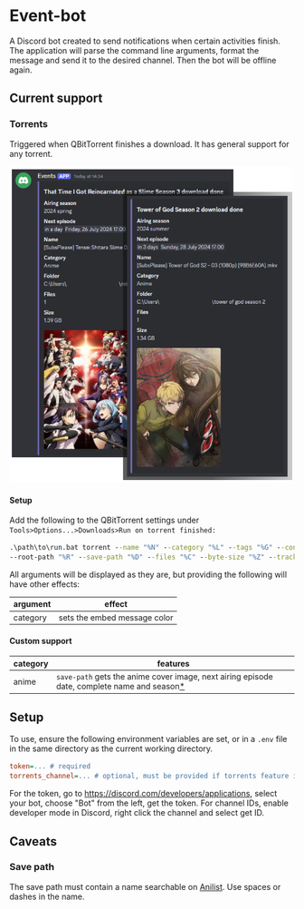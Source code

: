 # Event-bot

A Discord bot created to send notifications when certain activities finish. The application will parse the command line
arguments, format the message and send it to the desired channel. Then the bot will be offline again.


## Current support

### Torrents

Triggered when QBitTorrent finishes a download. It has general support for any torrent.

<img src="docs/torrent.png" alt="torrent" width="500"/>

#### Setup

Add the following to the QBitTorrent settings under `Tools>Options...>Downloads>Run on torrent finished:`

```bat
.\path\to\run.bat torrent --name "%N" --category "%L" --tags "%G" --content-path "%F"
--root-path "%R" --save-path "%D" --files "%C" --byte-size "%Z" --tracker "%T"
```

All arguments will be displayed as they are, but providing the following will have other effects:

| argument | effect                       |
|----------|------------------------------|
| category | sets the embed message color |

#### Custom support

| category | features |
|----------|----------|
| anime    | `save-path` gets the anime cover image, next airing episode date, complete name and season[\*](#save-path)       |

## Setup

To use, ensure the following environment variables are set, or in a `.env` file in the same directory as the current
working directory.

```ini
token=... # required
torrents_channel=... # optional, must be provided if torrents feature is used
```

For the token, go to https://discord.com/developers/applications, select your bot, choose "Bot" from the left, get the
token. For channel IDs, enable developer mode in Discord, right click the channel and select get ID.

## Caveats

### Save path

The save path must contain a name searchable on [Anilist](https://anilist.co/home). Use spaces or dashes in the name.
